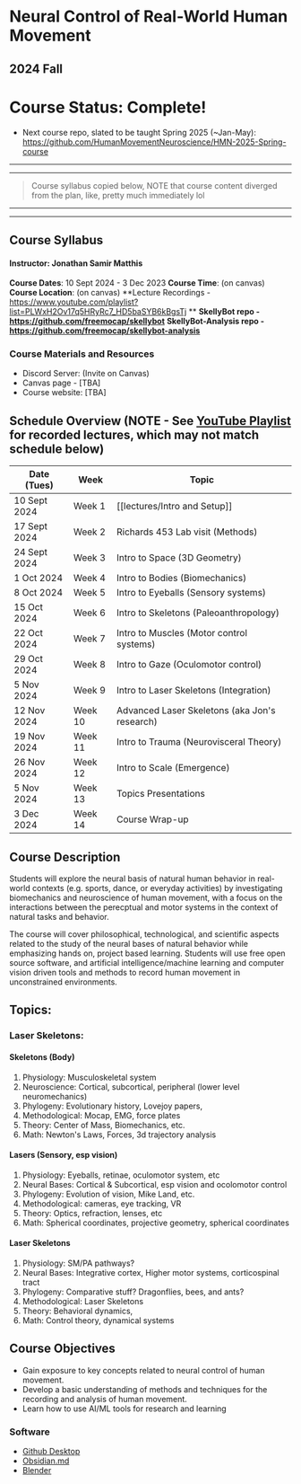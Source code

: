 # Neural Control of Real-World Human Movement
## 2024 Fall
# Course Status: Complete!
- Next course repo, slated to be taught Spring 2025 (~Jan-May): https://github.com/HumanMovementNeuroscience/HMN-2025-Spring-course

___
___
> Course syllabus copied below, NOTE that course content diverged from the plan, like, pretty much immediately lol
___
___


## Course Syllabus
#### Instructor: Jonathan Samir Matthis
 **Course Dates**: 10 Sept 2024 - 3 Dec 2023
 **Course Time**: (on canvas)
 **Course Location**: (on canvas)
 **Lecture Recordings - https://www.youtube.com/playlist?list=PLWxH2Ov17q5HRyRc7_HD5baSYB6kBgsTj **
 **SkellyBot repo - https://github.com/freemocap/skellybot**
 **SkellyBot-Analysis repo - https://github.com/freemocap/skellybot-analysis**

### Course Materials and Resources
- Discord Server: (Invite on Canvas)
- Canvas page - [TBA]
- Course website: [TBA]

## Schedule Overview (NOTE - See [YouTube Playlist](https://www.youtube.com/playlist?list=PLWxH2Ov17q5HRyRc7_HD5baSYB6kBgsTj) for recorded lectures, which may not match schedule below)

| Date (Tues)   | Week    | Topic                                         |
| ------------- | ------- | --------------------------------------------- |
| 10  Sept 2024 | Week 1  | [[lectures/Intro and Setup]]                  |
| 17  Sept 2024 | Week 2  | Richards 453 Lab visit (Methods)              |
| 24  Sept 2024 | Week 3  | Intro to Space (3D Geometry)                  |
| 1  Oct  2024  | Week 4  | Intro to Bodies (Biomechanics)                |
| 8  Oct  2024  | Week 5  | Intro to Eyeballs (Sensory systems)           |
| 15  Oct  2024 | Week 6  | Intro to Skeletons (Paleoanthropology)        |
| 22  Oct  2024 | Week 7  | Intro to Muscles (Motor control systems)      |
| 29  Oct  2024 | Week 8  | Intro to Gaze (Oculomotor control)            |
| 5  Nov  2024  | Week 9  | Intro to Laser Skeletons (Integration)        |
| 12  Nov  2024 | Week 10 | Advanced Laser Skeletons (aka Jon's research) |
| 19  Nov  2024 | Week 11 | Intro to Trauma (Neurovisceral Theory)        |
| 26  Nov  2024 | Week 12 | Intro to Scale (Emergence)                    |
| 5  Nov  2024  | Week 13 | Topics Presentations                          |
| 3  Dec  2024  | Week 14 | Course Wrap-up                                |

## Course Description
Students will explore the neural basis of natural human behavior in real-world contexts (e.g. sports, dance, or everyday activities) by investigating  biomechanics and  neuroscience of human movement, with a focus on the interactions between the perecptual and motor systems in the context of natural tasks and behavior.

 The course will cover philosophical, technological, and scientific aspects related to the study of the neural bases of natural behavior while emphasizing hands on, project based learning. Students will use free open source software, and artificial intelligence/machine learning and computer vision driven tools and methods to record human movement in unconstrained environments.

## Topics: 

### Laser Skeletons: 

####  Skeletons (Body)
 1. Physiology: Musculoskeletal system 
 2. Neuroscience: Cortical, subcortical, peripheral (lower level neuromechanics)
 3. Phylogeny: Evolutionary history, Lovejoy papers, 
 4. Methodological: Mocap, EMG, force plates
 5. Theory:  Center of Mass, Biomechanics,  etc.
 6. Math: Newton's Laws, Forces, 3d trajectory analysis
 
#### Lasers (Sensory, esp vision)
  1. Physiology:  Eyeballs, retinae, oculomotor system, etc
  2. Neural Bases: Cortical & Subcortical, esp vision and ocolomotor control
  3. Phylogeny: Evolution of vision, Mike Land, etc.
  4. Methodological:  cameras, eye tracking, VR
  5. Theory: Optics, refraction, lenses, etc
  6. Math: Spherical coordinates, projective geometry, spherical coordinates

#### Laser Skeletons
1. Physiology: SM/PA pathways? 
2. Neural Bases: Integrative cortex, Higher motor systems, corticospinal tract
 3. Phylogeny: Comparative stuff? Dragonflies, bees, and ants? 
 4. Methodological: Laser Skeletons
 5. Theory: Behavioral dynamics, 
 6. Math: Control theory, dynamical systems  
## Course Objectives
- Gain exposure to key concepts related to neural control of human movement.
- Develop a basic understanding of methods and techniques for the recording and analysis of human movement.
- Learn how to use AI/ML tools for research and learning


### Software
- [Github Desktop](https://github.com/)
- [Obsidian.md](https://obsidian.md/)
- [Blender](https://www.blender.org/)
  



